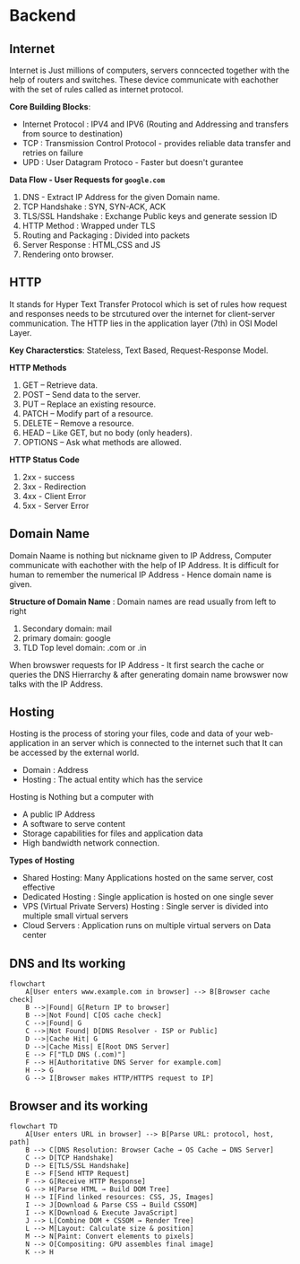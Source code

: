 # Backend 

## Internet
Internet is Just millions of computers, servers conncected together with the help of routers and switches. These device communicate with eachother with the set of rules called as internet protocol. 

**Core Building Blocks**: 
- Internet Protocol : IPV4 and IPV6 (Routing and Addressing and transfers from source to destination)
- TCP : Transmission Control Protocol - provides reliable data transfer and retries on failure
- UPD : User Datagram Protoco - Faster but doesn't gurantee


**Data Flow - User Requests for `google.com`**
1. DNS - Extract IP Address for the given Domain name.
2. TCP Handshake : SYN, SYN-ACK, ACK
3. TLS/SSL Handshake : Exchange Public keys and generate session ID
4. HTTP Method : Wrapped under TLS
5. Routing and Packaging : Divided into packets
6. Server Response : HTML,CSS and JS
7. Rendering onto browser.

## HTTP  
It stands for Hyper Text Transfer Protocol which is set of rules how request and responses needs to be strcutured over the internet for client-server communication. The HTTP lies in the application layer (7th) in OSI Model Layer.

**Key Characterstics**: Stateless, Text Based, Request-Response Model.

**HTTP Methods**
1. GET – Retrieve data.
2. POST – Send data to the server.
3. PUT – Replace an existing resource.
4. PATCH – Modify part of a resource.
5. DELETE – Remove a resource.
6. HEAD – Like GET, but no body (only headers).
7. OPTIONS – Ask what methods are allowed.

**HTTP Status Code**
1. 2xx - success
2. 3xx - Redirection
3. 4xx - Client Error
4. 5xx - Server Error

## Domain Name

Domain Naame is nothing but nickname given to IP Address, Computer communicate with eachother with the help of IP Address. It is difficult for human to remember the numerical IP Address - Hence domain name is given.

**Structure of Domain Name** : Domain names are read usually from left to right
1. Secondary domain: mail
2. primary domain: google
3. TLD Top level domain: .com or .in

When browswer requests for IP Address - It first search the cache or queries the DNS Hierrarchy & after generating domain name browswer now talks with the IP Address.

## Hosting
Hosting is the process of storing your files, code and data of your web-application in an server which is connected to the internet such that It can be accessed by the external world.
- Domain : Address
- Hosting : The actual entity which has the service

Hosting is Nothing but a computer with
- A public IP Address
- A software to serve content
- Storage capabilities for files and application data
- High bandwidth network connection.

**Types of Hosting**
- Shared Hosting: Many Applications hosted on the same server, cost effective
- Dedicated Hosting : Single application is hosted on one single sever
- VPS (Virtual Private Servers) Hosting : Single server is divided into multiple small virtual servers
- Cloud Servers : Application runs on multiple virtual servers on Data center

## DNS and Its working

```mermaid
flowchart
    A[User enters www.example.com in browser] --> B[Browser cache check]
    B -->|Found| G[Return IP to browser]
    B -->|Not Found| C[OS cache check]
    C -->|Found| G
    C -->|Not Found| D[DNS Resolver - ISP or Public]
    D -->|Cache Hit| G
    D -->|Cache Miss| E[Root DNS Server]
    E --> F["TLD DNS (.com)"]
    F --> H[Authoritative DNS Server for example.com]
    H --> G
    G --> I[Browser makes HTTP/HTTPS request to IP]
```

## Browser and its working
```mermaid
flowchart TD
    A[User enters URL in browser] --> B[Parse URL: protocol, host, path]
    B --> C[DNS Resolution: Browser Cache → OS Cache → DNS Server]
    C --> D[TCP Handshake]
    D --> E[TLS/SSL Handshake]
    E --> F[Send HTTP Request]
    F --> G[Receive HTTP Response]
    G --> H[Parse HTML → Build DOM Tree]
    H --> I[Find linked resources: CSS, JS, Images]
    I --> J[Download & Parse CSS → Build CSSOM]
    I --> K[Download & Execute JavaScript]
    J --> L[Combine DOM + CSSOM → Render Tree]
    L --> M[Layout: Calculate size & position]
    M --> N[Paint: Convert elements to pixels]
    N --> O[Compositing: GPU assembles final image]
    K --> H

```
